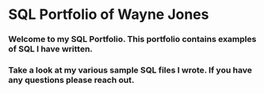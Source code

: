 # SQL Portfolio of Wayne Jones
### Welcome to my SQL Portfolio. This portfolio contains examples of SQL I have written. 
### Take a look at my various sample SQL files I wrote. If you have any questions please reach out. 

